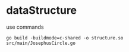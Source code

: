 # dataStructure
use commands

```$xslt
go build -buildmode=c-shared -o structure.so src/main/JosephusCircle.go
```